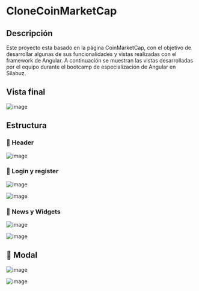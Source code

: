 # CloneCoinMarketCap

## Descripción 
Este proyecto esta basado en la página CoinMarketCap, con el objetivo de desarrollar algunas de sus funcionalidades y vistas realizadas con el framework de Angular. 
A continuación se muestran las vistas desarrolladas por el equipo durante el bootcamp de especialización de Angular en Silabuz.


## Vista final


![image](https://user-images.githubusercontent.com/97176343/181389422-50c74f45-5862-4bfe-8723-dd1405a1a370.png)


## Estructura

### 📌 Header

![image](https://user-images.githubusercontent.com/97176343/181390117-e5c45de9-bb0f-490d-921f-8c406bf45fcc.png)



###  📌 Login y register


![image](https://user-images.githubusercontent.com/97176343/181390484-0b0755eb-9828-4a79-a1fe-011cc915a54b.png)

![image](https://user-images.githubusercontent.com/97176343/181390856-e053e4f3-c7a2-4689-b53b-cb3c7e0df61d.png)





### 📌 News y Widgets

![image](https://user-images.githubusercontent.com/97176343/181390292-9a6f2a47-7e9a-45de-9608-43f1ab18b236.png)

![image](https://user-images.githubusercontent.com/97176343/181389983-e0818422-d6a7-400a-bfdc-952b46f38c13.png)




##  📌 Modal

![image](https://user-images.githubusercontent.com/97176343/181391040-790db2dc-be5d-490f-8c35-56a6a2daa8b7.png)

![image](https://user-images.githubusercontent.com/97176343/181391164-41d7eb65-5612-44ef-bb08-523929ccac4b.png)



